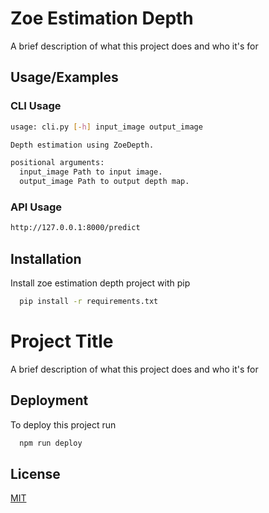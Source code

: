 
# Zoe Estimation Depth

A brief description of what this project does and who it's for


## Usage/Examples

### CLI Usage
```bash
usage: cli.py [-h] input_image output_image

Depth estimation using ZoeDepth.

positional arguments:
  input_image Path to input image.
  output_image Path to output depth map.
```

### API Usage
```bash
http://127.0.0.1:8000/predict
```


## Installation

Install zoe estimation depth project with pip

```bash
  pip install -r requirements.txt
```
    
# Project Title

A brief description of what this project does and who it's for


## Deployment

To deploy this project run

```bash
  npm run deploy
```


## License

[MIT](https://choosealicense.com/licenses/mit/)

